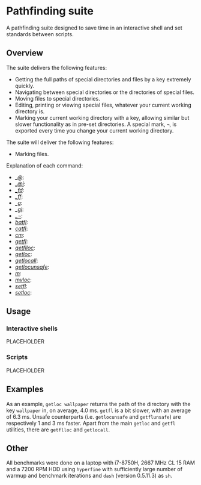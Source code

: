 # Pathfinding suite
A pathfinding suite designed to save time in an interactive shell and set standards between scripts.

## Overview
The suite delivers the following features:
- Getting the full paths of special directories and files by a key extremely quickly.
- Navigating between special directories or the directories of special files.
- Moving files to special directories.
- Editing, printing or viewing special files, whatever your current working directory is.
- Marking your current working directory with a key, allowing similar but slower functionality as in pre-set directories. A special mark, `¬`, is exported every time you change your current working directory.

The suite will deliver the following features:
- Marking files.

Explanation of each command:
- *[_@](_@)*:
- *[_@i](_@i)*:
- *[_fd](_fd)*:
- *[_ff](_ff)*:
- *[_g](_g)*:
- *[_gi](_gi)*:
- *[_¬](_¬)*:
- *[batfl](batfl)*:
- *[catfl](catfl)*:
- *[cm](cm)*:
- *[getfl](getfl)*:
- *[getflloc](getflloc)*:
- *[getloc](getloc)*:
- *[getlocall](getlocall)*:
- *[getlocunsafe](getlocunsafe)*:
- *[m](m)*:
- *[mvloc](mvloc)*:
- *[setfl](setfl)*:
- *[setloc](setloc)*:

## Usage

### Interactive shells
PLACEHOLDER

### Scripts
PLACEHOLDER

## Examples
As an example, `getloc wallpaper` returns the path of the directory with the key `wallpaper` in, on average, 4.0 ms. `getfl` is a bit slower, with an average of 6.3 ms. Unsafe counterparts (i.e. `getlocunsafe` and `getflunsafe`) are respectively 1 and 3 ms faster. Apart from the main `getloc` and `getfl` utilities, there are `getflloc` and `getlocall`.

## Other
All benchmarks were done on a laptop with i7-8750H, 2667 MHz CL 15 RAM and a 7200 RPM HDD using `hyperfine` with sufficiently large number of warmup and benchmark iterations and `dash` (version 0.5.11.3) as `sh`.
